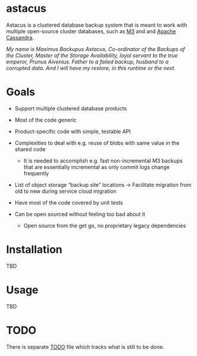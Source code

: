 # astacus

Astacus is a clustered database backup system that is meant to work with
multiple open-source cluster databases, such as [M3][m3] and and [Apache Cassandra][cassandra].

_My name is Maximus Backupus Astacus, Co-ordinator of the Backups of the
Cluster, Master  of the Storage Availability, loyal servant to the true
emperor, Prunus Aivenius. Father to a failed backup, husband to a corrupted
data. And I will have my restore, in this runtime or the next._

# Goals

- Support multiple clustered database products
- Most of the code generic
- Product-specific code with simple, testable API

- Complexities to deal with e.g. reuse of blobs with same value in the
shared code
    - It is needed to accomplish e.g. fast non-incremental M3 backups that are
    essentially incremental as only commit logs change frequently

- List of object storage “backup site” locations -> Facilitate migration
  from old to new during service cloud migration

- Have most of the code covered by unit tests

- Can be open sourced without feeling too bad about it
    - Open source from the get go, no proprietary legacy dependencies

# Installation

TBD

# Usage

TBD

# TODO

There is separate [TODO](TODO.md) file which tracks what is still to be done.

[cassandra]: https://cassandra.apache.org
[m3]: https://github.com/m3db/m3/
